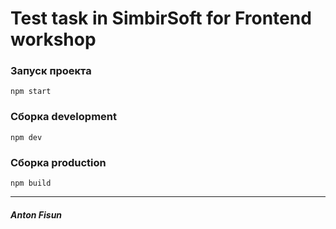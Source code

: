 
# Test task in SimbirSoft for Frontend workshop

### Запуск проекта
``
npm start
``

### Сборка development
``
npm dev
``

### Сборка production
``
npm build
``

---
##### Anton Fisun
